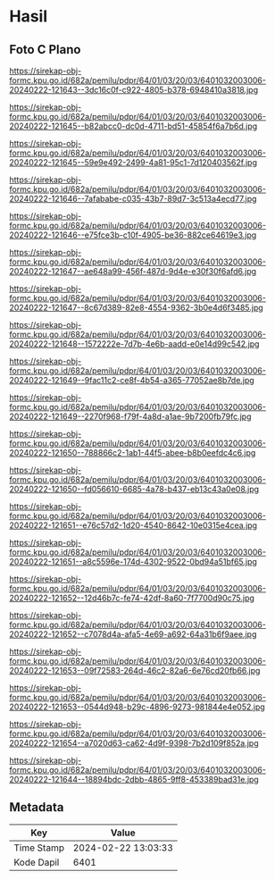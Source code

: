 # Hasil

## Foto C Plano

https://sirekap-obj-formc.kpu.go.id/682a/pemilu/pdpr/64/01/03/20/03/6401032003006-20240222-121643--3dc16c0f-c922-4805-b378-6948410a3818.jpg

https://sirekap-obj-formc.kpu.go.id/682a/pemilu/pdpr/64/01/03/20/03/6401032003006-20240222-121645--b82abcc0-dc0d-4711-bd51-45854f6a7b6d.jpg

https://sirekap-obj-formc.kpu.go.id/682a/pemilu/pdpr/64/01/03/20/03/6401032003006-20240222-121645--59e9e492-2499-4a81-95c1-7d120403562f.jpg

https://sirekap-obj-formc.kpu.go.id/682a/pemilu/pdpr/64/01/03/20/03/6401032003006-20240222-121646--7afababe-c035-43b7-89d7-3c513a4ecd77.jpg

https://sirekap-obj-formc.kpu.go.id/682a/pemilu/pdpr/64/01/03/20/03/6401032003006-20240222-121646--e75fce3b-c10f-4905-be36-882ce64619e3.jpg

https://sirekap-obj-formc.kpu.go.id/682a/pemilu/pdpr/64/01/03/20/03/6401032003006-20240222-121647--ae648a99-456f-487d-9d4e-e30f30f6afd6.jpg

https://sirekap-obj-formc.kpu.go.id/682a/pemilu/pdpr/64/01/03/20/03/6401032003006-20240222-121647--8c67d389-82e8-4554-9362-3b0e4d6f3485.jpg

https://sirekap-obj-formc.kpu.go.id/682a/pemilu/pdpr/64/01/03/20/03/6401032003006-20240222-121648--1572222e-7d7b-4e6b-aadd-e0e14d99c542.jpg

https://sirekap-obj-formc.kpu.go.id/682a/pemilu/pdpr/64/01/03/20/03/6401032003006-20240222-121649--9fac11c2-ce8f-4b54-a365-77052ae8b7de.jpg

https://sirekap-obj-formc.kpu.go.id/682a/pemilu/pdpr/64/01/03/20/03/6401032003006-20240222-121649--2270f968-f79f-4a8d-a1ae-9b7200fb79fc.jpg

https://sirekap-obj-formc.kpu.go.id/682a/pemilu/pdpr/64/01/03/20/03/6401032003006-20240222-121650--788866c2-1ab1-44f5-abee-b8b0eefdc4c6.jpg

https://sirekap-obj-formc.kpu.go.id/682a/pemilu/pdpr/64/01/03/20/03/6401032003006-20240222-121650--fd056610-6685-4a78-b437-eb13c43a0e08.jpg

https://sirekap-obj-formc.kpu.go.id/682a/pemilu/pdpr/64/01/03/20/03/6401032003006-20240222-121651--e76c57d2-1d20-4540-8642-10e0315e4cea.jpg

https://sirekap-obj-formc.kpu.go.id/682a/pemilu/pdpr/64/01/03/20/03/6401032003006-20240222-121651--a8c5596e-174d-4302-9522-0bd94a51bf65.jpg

https://sirekap-obj-formc.kpu.go.id/682a/pemilu/pdpr/64/01/03/20/03/6401032003006-20240222-121652--12d46b7c-fe74-42df-8a60-7f7700d90c75.jpg

https://sirekap-obj-formc.kpu.go.id/682a/pemilu/pdpr/64/01/03/20/03/6401032003006-20240222-121652--c7078d4a-afa5-4e69-a692-64a31b6f9aee.jpg

https://sirekap-obj-formc.kpu.go.id/682a/pemilu/pdpr/64/01/03/20/03/6401032003006-20240222-121653--09f72583-264d-46c2-82a6-6e76cd20fb66.jpg

https://sirekap-obj-formc.kpu.go.id/682a/pemilu/pdpr/64/01/03/20/03/6401032003006-20240222-121653--0544d948-b29c-4896-9273-981844e4e052.jpg

https://sirekap-obj-formc.kpu.go.id/682a/pemilu/pdpr/64/01/03/20/03/6401032003006-20240222-121654--a7020d63-ca62-4d9f-9398-7b2d109f852a.jpg

https://sirekap-obj-formc.kpu.go.id/682a/pemilu/pdpr/64/01/03/20/03/6401032003006-20240222-121644--18894bdc-2dbb-4865-9ff8-453389bad31e.jpg


## Metadata

| Key        | Value               |
| ---------- | ------------------- |
| Time Stamp | 2024-02-22 13:03:33 |
| Kode Dapil | 6401                |



